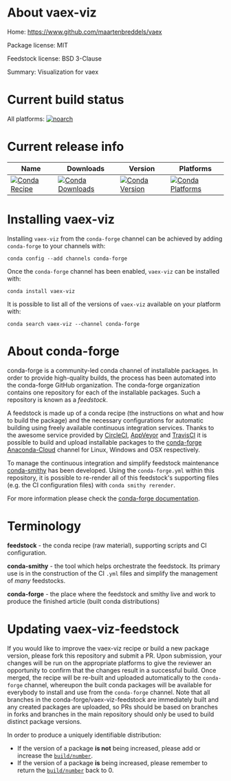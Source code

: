 About vaex-viz
==============

Home: https://www.github.com/maartenbreddels/vaex

Package license: MIT

Feedstock license: BSD 3-Clause

Summary: Visualization for vaex



Current build status
====================

All platforms:
[![noarch](https://img.shields.io/circleci/project/github/conda-forge/vaex-viz-feedstock/master.svg?label=noarch)](https://circleci.com/gh/conda-forge/vaex-viz-feedstock)

Current release info
====================

| Name | Downloads | Version | Platforms |
| --- | --- | --- | --- |
| [![Conda Recipe](https://img.shields.io/badge/recipe-vaex--viz-green.svg)](https://anaconda.org/conda-forge/vaex-viz) | [![Conda Downloads](https://img.shields.io/conda/dn/conda-forge/vaex-viz.svg)](https://anaconda.org/conda-forge/vaex-viz) | [![Conda Version](https://img.shields.io/conda/vn/conda-forge/vaex-viz.svg)](https://anaconda.org/conda-forge/vaex-viz) | [![Conda Platforms](https://img.shields.io/conda/pn/conda-forge/vaex-viz.svg)](https://anaconda.org/conda-forge/vaex-viz) |

Installing vaex-viz
===================

Installing `vaex-viz` from the `conda-forge` channel can be achieved by adding `conda-forge` to your channels with:

```
conda config --add channels conda-forge
```

Once the `conda-forge` channel has been enabled, `vaex-viz` can be installed with:

```
conda install vaex-viz
```

It is possible to list all of the versions of `vaex-viz` available on your platform with:

```
conda search vaex-viz --channel conda-forge
```


About conda-forge
=================

conda-forge is a community-led conda channel of installable packages.
In order to provide high-quality builds, the process has been automated into the
conda-forge GitHub organization. The conda-forge organization contains one repository
for each of the installable packages. Such a repository is known as a *feedstock*.

A feedstock is made up of a conda recipe (the instructions on what and how to build
the package) and the necessary configurations for automatic building using freely
available continuous integration services. Thanks to the awesome service provided by
[CircleCI](https://circleci.com/), [AppVeyor](https://www.appveyor.com/)
and [TravisCI](https://travis-ci.org/) it is possible to build and upload installable
packages to the [conda-forge](https://anaconda.org/conda-forge)
[Anaconda-Cloud](https://anaconda.org/) channel for Linux, Windows and OSX respectively.

To manage the continuous integration and simplify feedstock maintenance
[conda-smithy](https://github.com/conda-forge/conda-smithy) has been developed.
Using the ``conda-forge.yml`` within this repository, it is possible to re-render all of
this feedstock's supporting files (e.g. the CI configuration files) with ``conda smithy rerender``.

For more information please check the [conda-forge documentation](https://conda-forge.org/docs/).

Terminology
===========

**feedstock** - the conda recipe (raw material), supporting scripts and CI configuration.

**conda-smithy** - the tool which helps orchestrate the feedstock.
                   Its primary use is in the construction of the CI ``.yml`` files
                   and simplify the management of *many* feedstocks.

**conda-forge** - the place where the feedstock and smithy live and work to
                  produce the finished article (built conda distributions)


Updating vaex-viz-feedstock
===========================

If you would like to improve the vaex-viz recipe or build a new
package version, please fork this repository and submit a PR. Upon submission,
your changes will be run on the appropriate platforms to give the reviewer an
opportunity to confirm that the changes result in a successful build. Once
merged, the recipe will be re-built and uploaded automatically to the
`conda-forge` channel, whereupon the built conda packages will be available for
everybody to install and use from the `conda-forge` channel.
Note that all branches in the conda-forge/vaex-viz-feedstock are
immediately built and any created packages are uploaded, so PRs should be based
on branches in forks and branches in the main repository should only be used to
build distinct package versions.

In order to produce a uniquely identifiable distribution:
 * If the version of a package **is not** being increased, please add or increase
   the [``build/number``](https://conda.io/docs/user-guide/tasks/build-packages/define-metadata.html#build-number-and-string).
 * If the version of a package **is** being increased, please remember to return
   the [``build/number``](https://conda.io/docs/user-guide/tasks/build-packages/define-metadata.html#build-number-and-string)
   back to 0.
